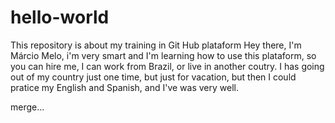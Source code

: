 # hello-world
This repository is about my training in Git Hub plataform
Hey there, I'm Márcio Melo, i'm very smart and I'm learning how to use this plataform, so you can hire me, I can work from Brazil, or live in another coutry.
I has going out of my country just one time, but just for vacation, but then I could pratice my English and Spanish, and I've was very well.


merge...
